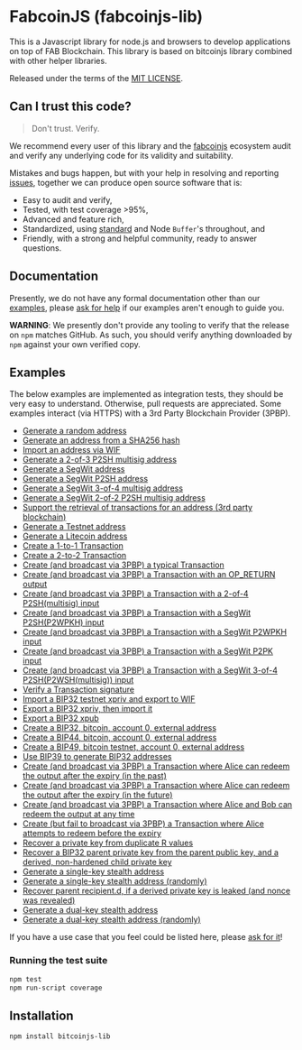 # FabcoinJS (fabcoinjs-lib)

This is a Javascript library for node.js and browsers to develop applications on top of FAB Blockchain. This library is based on bitcoinjs library combined with other helper libraries.

Released under the terms of the [MIT LICENSE](LICENSE).

## Can I trust this code?
> Don't trust. Verify.

We recommend every user of this library and the [fabcoinjs](https://github.com/ankitfa/fabcoinjs-lib) ecosystem audit and verify any underlying code for its validity and suitability.

Mistakes and bugs happen, but with your help in resolving and reporting [issues](https://github.com/ankitfa/fabcoinjs-lib/issues), together we can produce open source software that is:

- Easy to audit and verify,
- Tested, with test coverage >95%,
- Advanced and feature rich,
- Standardized, using [standard](http://github.com/standard/standard) and Node `Buffer`'s throughout, and
- Friendly, with a strong and helpful community, ready to answer questions.

## Documentation
Presently,  we do not have any formal documentation other than our [examples](#examples), please [ask for help](https://github.com/ankitfa/fabcoinjs-lib/issues/new) if our examples aren't enough to guide you.

**WARNING**: We presently don't provide any tooling to verify that the release on `npm` matches GitHub.  As such, you should verify anything downloaded by `npm` against your own verified copy.


## Examples
The below examples are implemented as integration tests, they should be very easy to understand.
Otherwise, pull requests are appreciated.
Some examples interact (via HTTPS) with a 3rd Party Blockchain Provider (3PBP).

- [Generate a random address](https://github.com/bitcoinjs/bitcoinjs-lib/blob/master/test/integration/addresses.js#L21)
- [Generate an address from a SHA256 hash](https://github.com/bitcoinjs/bitcoinjs-lib/blob/master/test/integration/addresses.js#L28)
- [Import an address via WIF](https://github.com/bitcoinjs/bitcoinjs-lib/blob/master/test/integration/addresses.js#L39)
- [Generate a 2-of-3 P2SH multisig address](https://github.com/bitcoinjs/bitcoinjs-lib/blob/master/test/integration/addresses.js#L46)
- [Generate a SegWit address](https://github.com/bitcoinjs/bitcoinjs-lib/blob/master/test/integration/addresses.js#L59)
- [Generate a SegWit P2SH address](https://github.com/bitcoinjs/bitcoinjs-lib/blob/master/test/integration/addresses.js#L66)
- [Generate a SegWit 3-of-4 multisig address](https://github.com/bitcoinjs/bitcoinjs-lib/blob/master/test/integration/addresses.js#L75)
- [Generate a SegWit 2-of-2 P2SH multisig address](https://github.com/bitcoinjs/bitcoinjs-lib/blob/master/test/integration/addresses.js#L89)
- [Support the retrieval of transactions for an address (3rd party blockchain)](https://github.com/bitcoinjs/bitcoinjs-lib/blob/master/test/integration/addresses.js#L103)
- [Generate a Testnet address](https://github.com/bitcoinjs/bitcoinjs-lib/blob/master/test/integration/addresses.js#L122)
- [Generate a Litecoin address](https://github.com/bitcoinjs/bitcoinjs-lib/blob/master/test/integration/addresses.js#L132)
- [Create a 1-to-1 Transaction](https://github.com/bitcoinjs/bitcoinjs-lib/blob/master/test/integration/transactions.js#L12)
- [Create a 2-to-2 Transaction](https://github.com/bitcoinjs/bitcoinjs-lib/blob/master/test/integration/transactions.js#L27)
- [Create (and broadcast via 3PBP) a typical Transaction](https://github.com/bitcoinjs/bitcoinjs-lib/blob/master/test/integration/transactions.js#L46)
- [Create (and broadcast via 3PBP) a Transaction with an OP\_RETURN output](https://github.com/bitcoinjs/bitcoinjs-lib/blob/master/test/integration/transactions.js#L80)
- [Create (and broadcast via 3PBP) a Transaction with a 2-of-4 P2SH(multisig) input](https://github.com/bitcoinjs/bitcoinjs-lib/blob/master/test/integration/transactions.js#L100)
- [Create (and broadcast via 3PBP) a Transaction with a SegWit P2SH(P2WPKH) input](https://github.com/bitcoinjs/bitcoinjs-lib/blob/master/test/integration/transactions.js#L136)
- [Create (and broadcast via 3PBP) a Transaction with a SegWit P2WPKH input](https://github.com/bitcoinjs/bitcoinjs-lib/blob/master/test/integration/transactions.js#L165)
- [Create (and broadcast via 3PBP) a Transaction with a SegWit P2PK input](https://github.com/bitcoinjs/bitcoinjs-lib/blob/master/test/integration/transactions.js#L193)
- [Create (and broadcast via 3PBP) a Transaction with a SegWit 3-of-4 P2SH(P2WSH(multisig)) input](https://github.com/bitcoinjs/bitcoinjs-lib/blob/master/test/integration/transactions.js#L222)
- [Verify a Transaction signature](https://github.com/bitcoinjs/bitcoinjs-lib/blob/master/test/integration/transactions.js#L261)
- [Import a BIP32 testnet xpriv and export to WIF](https://github.com/bitcoinjs/bitcoinjs-lib/blob/master/test/integration/bip32.js#L12)
- [Export a BIP32 xpriv, then import it](https://github.com/bitcoinjs/bitcoinjs-lib/blob/master/test/integration/bip32.js#L19)
- [Export a BIP32 xpub](https://github.com/bitcoinjs/bitcoinjs-lib/blob/master/test/integration/bip32.js#L30)
- [Create a BIP32, bitcoin, account 0, external address](https://github.com/bitcoinjs/bitcoinjs-lib/blob/master/test/integration/bip32.js#L41)
- [Create a BIP44, bitcoin, account 0, external address](https://github.com/bitcoinjs/bitcoinjs-lib/blob/master/test/integration/bip32.js#L54)
- [Create a BIP49, bitcoin testnet, account 0, external address](https://github.com/bitcoinjs/bitcoinjs-lib/blob/master/test/integration/bip32.js#L72)
- [Use BIP39 to generate BIP32 addresses](https://github.com/bitcoinjs/bitcoinjs-lib/blob/master/test/integration/bip32.js#L85)
- [Create (and broadcast via 3PBP) a Transaction where Alice can redeem the output after the expiry (in the past)](https://github.com/bitcoinjs/bitcoinjs-lib/blob/master/test/integration/cltv.js#L41)
- [Create (and broadcast via 3PBP) a Transaction where Alice can redeem the output after the expiry (in the future)](https://github.com/bitcoinjs/bitcoinjs-lib/blob/master/test/integration/cltv.js#L84)
- [Create (and broadcast via 3PBP) a Transaction where Alice and Bob can redeem the output at any time](https://github.com/bitcoinjs/bitcoinjs-lib/blob/master/test/integration/cltv.js#L138)
- [Create (but fail to broadcast via 3PBP) a Transaction where Alice attempts to redeem before the expiry](https://github.com/bitcoinjs/bitcoinjs-lib/blob/master/test/integration/cltv.js#L182)
- [Recover a private key from duplicate R values](https://github.com/bitcoinjs/bitcoinjs-lib/blob/master/test/integration/crypto.js#L10)
- [Recover a BIP32 parent private key from the parent public key, and a derived, non-hardened child private key](https://github.com/bitcoinjs/bitcoinjs-lib/blob/master/test/integration/crypto.js#L61)
- [Generate a single-key stealth address](https://github.com/bitcoinjs/bitcoinjs-lib/blob/master/test/integration/stealth.js#L71)
- [Generate a single-key stealth address (randomly)](https://github.com/bitcoinjs/bitcoinjs-lib/blob/master/test/integration/stealth.js#L90)
- [Recover parent recipient.d, if a derived private key is leaked (and nonce was revealed)](https://github.com/bitcoinjs/bitcoinjs-lib/blob/master/test/integration/stealth.js#L106)
- [Generate a dual-key stealth address](https://github.com/bitcoinjs/bitcoinjs-lib/blob/master/test/integration/stealth.js#L123)
- [Generate a dual-key stealth address (randomly)](https://github.com/bitcoinjs/bitcoinjs-lib/blob/master/test/integration/stealth.js#L146)

If you have a use case that you feel could be listed here, please [ask for it](https://github.com/ankitfa/fabcoinjs-lib/issues/new)!


### Running the test suite

``` bash
npm test
npm run-script coverage
```

## Installation
``` bash
npm install bitcoinjs-lib
```
